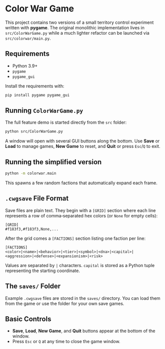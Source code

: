 # Color War Game

This project contains two versions of a small territory control experiment written with **pygame**.
The original monolithic implementation lives in `src/ColorWarGame.py` while a
much lighter refactor can be launched via `src/colorwar/main.py`.

## Requirements

- Python 3.9+
- `pygame`
- `pygame_gui`

Install the requirements with:

```bash
pip install pygame pygame_gui
```

## Running `ColorWarGame.py`

The full feature demo is started directly from the `src` folder:

```bash
python src/ColorWarGame.py
```

A window will open with several GUI buttons along the bottom.
Use **Save** or **Load** to manage games, **New Game** to reset, and **Quit** or
press `Esc`/`Q` to exit.

## Running the simplified version

```bash
python -m colorwar.main
```

This spawns a few random factions that automatically expand each frame.

## `.cwgsave` File Format

Save files are plain text. They begin with a `[GRID]` section where each line
represents a row of comma‑separated hex colors (or `None` for empty cells):

```
[GRID]
#f183f3,#f183f3,None,...
```

After the grid comes a `[FACTIONS]` section listing one faction per line:

```
[FACTIONS]
<color>|<name>|<behavior>|<tier>|<symbol>|<dna>|<capital>|<aggression>|<defense>|<expansionism>|<risk>
```

Values are separated by `|` characters. `capital` is stored as a Python tuple
representing the starting coordinate.

## The `saves/` Folder

Example `.cwgsave` files are stored in the `saves/` directory. You can load them
from the game or use the folder for your own save games.

## Basic Controls

- **Save**, **Load**, **New Game**, and **Quit** buttons appear at the bottom of
the window.
- Press `Esc` or `Q` at any time to close the game window.

